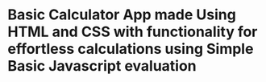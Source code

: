 # Basic Calculator App made Using HTML and CSS with functionality for effortless calculations using Simple Basic Javascript evaluation
